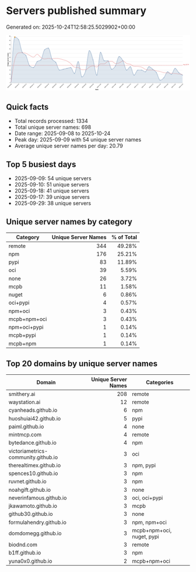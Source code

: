 # Servers published summary

Generated on: 2025-10-24T12:58:25.5029902+00:00

![Unique servers per day](servers-per-day.svg)

## Quick facts
- Total records processed: 1334
- Total unique server names: 698
- Date range: 2025-09-08 to 2025-10-24
- Peak day: 2025-09-09 with 54 unique server names
- Average unique server names per day: 20.79

## Top 5 busiest days
- 2025-09-09: 54 unique servers
- 2025-09-10: 51 unique servers
- 2025-09-18: 41 unique servers
- 2025-09-17: 39 unique servers
- 2025-09-29: 38 unique servers

## Unique server names by category

| Category | Unique Server Names | % of Total |
|----------|---------------------:|-----------:|
| remote | 344 | 49.28% |
| npm | 176 | 25.21% |
| pypi | 83 | 11.89% |
| oci | 39 | 5.59% |
| none | 26 | 3.72% |
| mcpb | 11 | 1.58% |
| nuget | 6 | 0.86% |
| oci+pypi | 4 | 0.57% |
| npm+oci | 3 | 0.43% |
| mcpb+npm+oci | 3 | 0.43% |
| npm+oci+pypi | 1 | 0.14% |
| mcpb+pypi | 1 | 0.14% |
| mcpb+npm | 1 | 0.14% |

## Top 20 domains by unique server names

| Domain | Unique Server Names | Categories |
|--------|---------------------:|------------|
| smithery.ai | 208 | remote |
| waystation.ai | 12 | remote |
| cyanheads.github.io | 6 | npm |
| huoshuiai42.github.io | 5 | pypi |
| paiml.github.io | 4 | none |
| mintmcp.com | 4 | remote |
| bytedance.github.io | 4 | npm |
| victoriametrics-community.github.io | 3 | oci |
| therealtimex.github.io | 3 | npm, pypi |
| spences10.github.io | 3 | npm |
| ruvnet.github.io | 3 | npm |
| noahgift.github.io | 3 | none |
| neverinfamous.github.io | 3 | oci, oci+pypi |
| jkawamoto.github.io | 3 | mcpb |
| github30.github.io | 3 | none |
| formulahendry.github.io | 3 | npm, npm+oci |
| domdomegg.github.io | 3 | mcpb+npm+oci, nuget, pypi |
| biodnd.com | 3 | remote |
| b1ff.github.io | 3 | npm |
| yuna0x0.github.io | 2 | mcpb+npm+oci |
